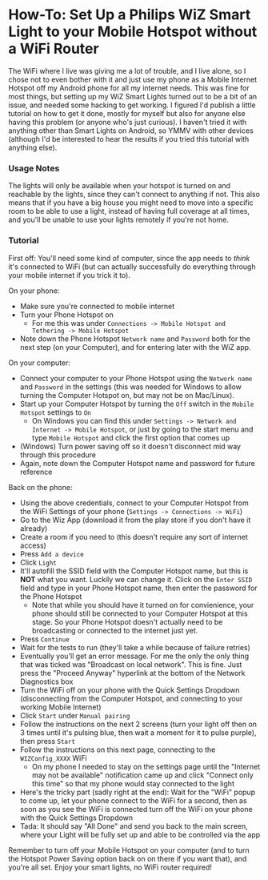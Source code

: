 # How-To: Set Up a Philips WiZ Smart Light to your Mobile Hotspot without a WiFi Router

The WiFi where I live was giving me a lot of trouble, and I live alone, so I chose not to even bother with it and just use my phone as a Mobile Internet Hotspot off my Android phone for all my internet needs. This was fine for most things, but setting up my WiZ Smart Lights turned out to be a bit of an issue, and needed some hacking to get working. I figured I'd publish a little tutorial on how to get it done, mostly for myself but also for anyone else having this problem (or anyone who's just curious). I haven't tried it with anything other than Smart Lights on Android, so YMMV with other devices (although I'd be interested to hear the results if you tried this tutorial with anything else).

### Usage Notes
The lights will only be available when your hotspot is turned on and reachable by the lights, since they can't connect to anything if not. This also means that if you have a big house you might need to move into a specific room to be able to use a light, instead of having full coverage at all times, and you'll be unable to use your lights remotely if you're not home.

### Tutorial
First off: You'll need some kind of computer, since the app needs to _think_ it's connected to WiFi (but can actually successfully do everything through your mobile internet if you trick it to).

On your phone:
* Make sure you're connected to mobile internet
* Turn your Phone Hotspot on 
	* For me this was under `Connections -> Mobile Hotspot and Tethering -> Mobile Hotspot`
* Note down the Phone Hotspot `Network name` and `Password` both for the next step (on your Computer), and for entering later with the WiZ app.

On your computer: 
* Connect your computer to your Phone Hotspot using the `Network name` and `Password` in the settings (this was needed for Windows to allow turning the Computer Hotspot on, but may not be on Mac/Linux).
* Start up your Computer Hotspot by turning the `Off` switch in the `Mobile Hotspot` settings to `On`
	* On Windows you can find this under `Settings -> Network and Internet -> Mobile Hotspot`, or just by going to the start menu and type `Mobile Hotspot` and click the first option that comes up
* (Windows) Turn power saving off so it doesn't disconnect mid way through this procedure
* Again, note down the Computer Hotspot name and password for future reference

Back on the phone:
* Using the above credentials, connect to your Computer Hotspot from the WiFi Settings of your phone (`Settings -> Connections -> WiFi`)
* Go to the Wiz App (download it from the play store if you don't have it already)
* Create a room if you need to (this doesn't require any sort of internet access)
* Press `Add a device`
* Click `Light`
* It'll autofill the SSID field with the Computer Hotspot name, but this is **NOT** what you want. Luckily we can change it. Click on the `Enter SSID` field and type in your Phone Hotspot name, then enter the password for the Phone Hotspot
	* Note that while you should have it turned on for convienience, your phone should still be connected to your Computer Hotspot at this stage. So your Phone Hotspot doesn't actually need to be broadcasting or connected to the internet just yet.
* Press `Continue`
* Wait for the tests to run (they'll take a while because of failure retries)
* Eventually you'll get an error message. For me the only the only thing that was ticked was "Broadcast on local network". This is fine. Just press the "Proceed Anyway" hyperlink at the bottom of the Network Diagnostics box
* Turn the WiFi off on your phone with the Quick Settings Dropdown (disconnecting from the Computer Hotspot, and connecting to your working Mobile Internet)
* Click `Start` under `Manual pairing`
* Follow the instructions on the next 2 screens (turn your light off then on 3 times until it's pulsing blue, then wait a moment for it to pulse purple), then press `Start` 
* Follow the instructions on this next page, connecting to the `WIZConfig_XXXX` WiFi
	* On my phone I needed to stay on the settings page until the "Internet may not be available" notification came up and click "Connect only this time" so that my phone would stay connected to the light
* Here's the tricky part (sadly right at the end): Wait for the "WiFi" popup to come up, let your phone connect to the WiFi for a second, then as soon as you see the WiFi is connected turn off the WiFi on your phone with the Quick Settings Dropdown
* Tada: It should say "All Done" and send you back to the main screen, where your Light will be fully set up and able to be controlled via the app

Remember to turn off your Mobile Hotspot on your computer (and to turn the Hotspot Power Saving option back on on there if you want that), and you're all set. Enjoy your smart lights, no WiFi router required!
